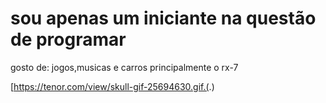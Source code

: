 # sou apenas um iniciante na questão de programar
gosto de: jogos,musicas e carros principalmente o rx-7


[https://tenor.com/view/skull-gif-25694630.gif.(.)



